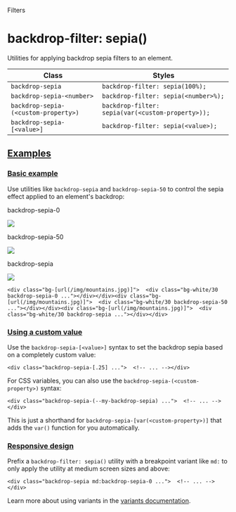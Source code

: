 Filters

# backdrop-filter: sepia()

Utilities for applying backdrop sepia filters to an element.

| Class                                | Styles                                            |
| ------------------------------------ | ------------------------------------------------- |
| `backdrop-sepia`                     | `backdrop-filter: sepia(100%);`                   |
| `backdrop-sepia-<number>`            | `backdrop-filter: sepia(<number>%);`              |
| `backdrop-sepia-(<custom-property>)` | `backdrop-filter: sepia(var(<custom-property>));` |
| `backdrop-sepia-[<value>]`           | `backdrop-filter: sepia(<value>);`                |

## [Examples](#examples)

### [Basic example](#basic-example)

Use utilities like `backdrop-sepia` and `backdrop-sepia-50` to control the sepia effect applied to an element's backdrop:

backdrop-sepia-0

![](https://images.unsplash.com/photo-1554629947-334ff61d85dc?ixid=MnwxMjA3fDB8MHxwaG90by1wYWdlfHx8fGVufDB8fHx8\&ixlib=rb-1.2.1\&auto=format\&fit=crop\&w=1000\&h=1000\&q=90)

backdrop-sepia-50

![](https://images.unsplash.com/photo-1554629947-334ff61d85dc?ixid=MnwxMjA3fDB8MHxwaG90by1wYWdlfHx8fGVufDB8fHx8\&ixlib=rb-1.2.1\&auto=format\&fit=crop\&w=1000\&h=1000\&q=90)

backdrop-sepia

![](https://images.unsplash.com/photo-1554629947-334ff61d85dc?ixid=MnwxMjA3fDB8MHxwaG90by1wYWdlfHx8fGVufDB8fHx8\&ixlib=rb-1.2.1\&auto=format\&fit=crop\&w=1000\&h=1000\&q=90)

```
<div class="bg-[url(/img/mountains.jpg)]">  <div class="bg-white/30 backdrop-sepia-0 ..."></div></div><div class="bg-[url(/img/mountains.jpg)]">  <div class="bg-white/30 backdrop-sepia-50 ..."></div></div><div class="bg-[url(/img/mountains.jpg)]">  <div class="bg-white/30 backdrop-sepia ..."></div></div>
```

### [Using a custom value](#using-a-custom-value)

Use the `backdrop-sepia-[<value>]` syntax to set the backdrop sepia based on a completely custom value:

```
<div class="backdrop-sepia-[.25] ...">  <!-- ... --></div>
```

For CSS variables, you can also use the `backdrop-sepia-(<custom-property>)` syntax:

```
<div class="backdrop-sepia-(--my-backdrop-sepia) ...">  <!-- ... --></div>
```

This is just a shorthand for `backdrop-sepia-[var(<custom-property>)]` that adds the `var()` function for you automatically.

### [Responsive design](#responsive-design)

Prefix a `backdrop-filter: sepia()` utility with a breakpoint variant like `md:` to only apply the utility at medium screen sizes and above:

```
<div class="backdrop-sepia md:backdrop-sepia-0 ...">  <!-- ... --></div>
```

Learn more about using variants in the [variants documentation](/docs/hover-focus-and-other-states).
